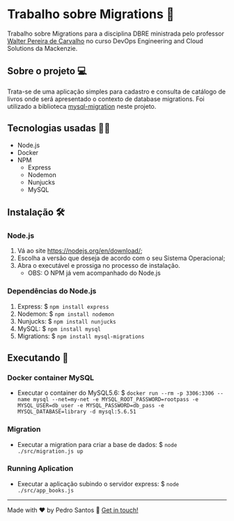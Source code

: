 # Trabalho sobre Migrations 🎲

Trabalho sobre Migrations para a disciplina DBRE ministrada pelo professor [Walter Pereira de Carvalho](https://www.linkedin.com/in/walterpcarvalho/) no curso DevOps Engineering and Cloud Solutions da Mackenzie.

## Sobre o projeto 💻

Trata-se de uma aplicação simples para cadastro e consulta de catálogo de livros onde será apresentado o contexto de database migrations.
Foi utilizado a biblioteca [mysql-migration](https://www.npmjs.com/package/mysql-migrations) neste projeto.

## Tecnologias usadas 👨‍💻

- Node.js
- Docker
- NPM
  - Express
  - Nodemon
  - Nunjucks
  - MySQL

## Instalação 🛠

### Node.js

1. Vá ao site <https://nodejs.org/en/download/>;
2. Escolha a versão que deseja de acordo com o seu Sistema Operacional;
3. Abra o executável e prossiga no processo de instalação.
    - OBS: O NPM já vem acompanhado do Node.js

### Dependências do Node.js

1. Express: $ `npm install express`
2. Nodemon: $ `npm install nodemon`
3. Nunjucks: $ `npm install nunjucks`
4. MySQL: $ `npm install mysql`
5. Migrations: $ `npm install mysql-migrations`

## Executando  🚀

### Docker container MySQL
* Executar o container do MySQL5.6: $ `docker run --rm -p 3306:3306 --name mysql --net=my-net -e MYSQL_ROOT_PASSWORD=rootpass -e MYSQL_USER=db_user -e MYSQL_PASSWORD=db_pass -e MYSQL_DATABASE=library -d mysql:5.6.51`
### Migration
* Executar a migration para criar a base de dados: $ `node ./src/migration.js up`
### Running Aplication
* Executar a aplicação subindo o servidor express: $ `node ./src/app_books.js` 

---

Made with ♥ by Pedro Santos :wave: [Get in touch!](https://www.linkedin.com/in/santospedroh/)